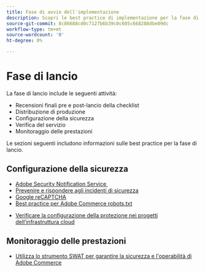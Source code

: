```yaml
---
title: Fase di avvio dell'implementazione
description: Scopri le best practice di implementazione per la fase di lancio dei progetti Adobe Commerce.
source-git-commit: 8c86688cd0c7127b6b39c0c605c668288dbe09dc
workflow-type: tm+mt
source-wordcount: '0'
ht-degree: 0%

---
```



# Fase di lancio

La fase di lancio include le seguenti attività:

- Recensioni finali pre e post-lancio della checklist
- Distribuzione di produzione
- Configurazione della sicurezza
- Verifica del servizio
- Monitoraggio delle prestazioni

Le sezioni seguenti includono informazioni sulle best practice per la fase di lancio.

## Configurazione della sicurezza

- [Adobe Security Notification Service &#x200B;](security-notification-service.md)
- [Prevenire e rispondere agli incidenti di sicurezza](prevent-respond-security-incident.md)
- [Google reCAPTCHA](https://docs.magento.com/user-guide/stores/security-google-recaptcha.html)
- [Best practice per Adobe Commerce robots.txt &#x200B;](robots-txt.md)
<!-- - [Install the latest security patches](https://helpx.adobe.com/security/products/magento/apsb22-12.html) - CTAG deck -->
- [Verificare la configurazione della protezione nei progetti dell’infrastruttura cloud](https://devdocs.magento.com/cloud/live/site-launch-checklist.html#security-configuration)

## Monitoraggio delle prestazioni

- [Utilizza lo strumento SWAT per garantire la sicurezza e l&#39;operabilità di Adobe Commerce](../../../tools/site-wide-analysis-tool/intro.md#integrations-with-other-adobe-commerce-support-tools)
